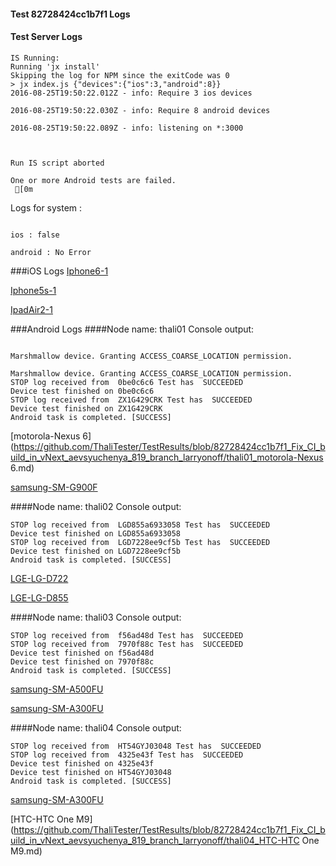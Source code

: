 #### Test 82728424cc1b7f1 Logs

#### Test Server Logs
```
IS Running:
Running 'jx install'
Skipping the log for NPM since the exitCode was 0
> jx index.js {"devices":{"ios":3,"android":8}}
2016-08-25T19:50:22.012Z - info: Require 3 ios devices

2016-08-25T19:50:22.030Z - info: Require 8 android devices

2016-08-25T19:50:22.089Z - info: listening on *:3000


 
Run IS script aborted
 
One or more Android tests are failed.
 [0m

```


Logs for system : 
```

ios : false

android : No Error
```


###iOS Logs
[Iphone6-1](https://github.com/ThaliTester/TestResults/blob/82728424cc1b7f1_Fix_CI_build_in_vNext_aevsyuchenya_819_branch_larryonoff/iOS_Iphone6-1.md)

[Iphone5s-1](https://github.com/ThaliTester/TestResults/blob/82728424cc1b7f1_Fix_CI_build_in_vNext_aevsyuchenya_819_branch_larryonoff/iOS_Iphone5s-1.md)

[IpadAir2-1](https://github.com/ThaliTester/TestResults/blob/82728424cc1b7f1_Fix_CI_build_in_vNext_aevsyuchenya_819_branch_larryonoff/iOS_IpadAir2-1.md)


###Android Logs
####Node name: thali01
Console output:
```

Marshmallow device. Granting ACCESS_COARSE_LOCATION permission.

Marshmallow device. Granting ACCESS_COARSE_LOCATION permission.
STOP log received from  0be0c6c6 Test has  SUCCEEDED
Device test finished on 0be0c6c6 
STOP log received from  ZX1G429CRK Test has  SUCCEEDED
Device test finished on ZX1G429CRK 
Android task is completed. [SUCCESS]
```
[motorola-Nexus 6](https://github.com/ThaliTester/TestResults/blob/82728424cc1b7f1_Fix_CI_build_in_vNext_aevsyuchenya_819_branch_larryonoff/thali01_motorola-Nexus 6.md)

[samsung-SM-G900F](https://github.com/ThaliTester/TestResults/blob/82728424cc1b7f1_Fix_CI_build_in_vNext_aevsyuchenya_819_branch_larryonoff/thali01_samsung-SM-G900F.md)

####Node name: thali02
Console output:
```
STOP log received from  LGD855a6933058 Test has  SUCCEEDED
Device test finished on LGD855a6933058 
STOP log received from  LGD7228ee9cf5b Test has  SUCCEEDED
Device test finished on LGD7228ee9cf5b 
Android task is completed. [SUCCESS]
```
[LGE-LG-D722](https://github.com/ThaliTester/TestResults/blob/82728424cc1b7f1_Fix_CI_build_in_vNext_aevsyuchenya_819_branch_larryonoff/thali02_LGE-LG-D722.md)

[LGE-LG-D855](https://github.com/ThaliTester/TestResults/blob/82728424cc1b7f1_Fix_CI_build_in_vNext_aevsyuchenya_819_branch_larryonoff/thali02_LGE-LG-D855.md)

####Node name: thali03
Console output:
```
STOP log received from  f56ad48d Test has  SUCCEEDED
STOP log received from  7970f88c Test has  SUCCEEDED
Device test finished on f56ad48d 
Device test finished on 7970f88c 
Android task is completed. [SUCCESS]
```
[samsung-SM-A500FU](https://github.com/ThaliTester/TestResults/blob/82728424cc1b7f1_Fix_CI_build_in_vNext_aevsyuchenya_819_branch_larryonoff/thali03_samsung-SM-A500FU.md)

[samsung-SM-A300FU](https://github.com/ThaliTester/TestResults/blob/82728424cc1b7f1_Fix_CI_build_in_vNext_aevsyuchenya_819_branch_larryonoff/thali03_samsung-SM-A300FU.md)

####Node name: thali04
Console output:
```
STOP log received from  HT54GYJ03048 Test has  SUCCEEDED
STOP log received from  4325e43f Test has  SUCCEEDED
Device test finished on 4325e43f 
Device test finished on HT54GYJ03048 
Android task is completed. [SUCCESS]
```
[samsung-SM-A300FU](https://github.com/ThaliTester/TestResults/blob/82728424cc1b7f1_Fix_CI_build_in_vNext_aevsyuchenya_819_branch_larryonoff/thali04_samsung-SM-A300FU.md)

[HTC-HTC One M9](https://github.com/ThaliTester/TestResults/blob/82728424cc1b7f1_Fix_CI_build_in_vNext_aevsyuchenya_819_branch_larryonoff/thali04_HTC-HTC One M9.md)


